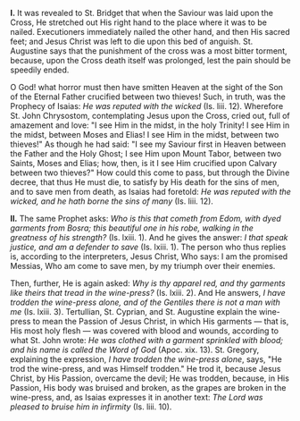
**I\.** It was revealed to St. Bridget that when the Saviour was laid upon the Cross, He stretched out His right hand to the place where it was to be nailed. Executioners immediately nailed the other hand, and then His sacred feet; and Jesus Christ was left to die upon this bed of anguish. St. Augustine says that the punishment of the cross was a most bitter torment, because, upon the Cross death itself was prolonged, lest the pain should be speedily ended.

O God! what horror must then have smitten Heaven at the sight of the Son of the Eternal Father crucified between two thieves! Such, in truth, was the Prophecy of Isaias: *He was reputed with the wicked* (Is. liii. 12). Wherefore St. John Chrysostom, contemplating Jesus upon the Cross, cried out, full of amazement and love: \"I see Him in the midst, in the holy Trinity! I see Him in the midst, between Moses and Elias! I see Him in the midst, between two thieves!\" As though he had said: \"I see my Saviour first in Heaven between the Father and the Holy Ghost; I see Him upon Mount Tabor, between two Saints, Moses and Elias; how, then, is it I see Him crucified upon Calvary between two thieves?\" How could this come to pass, but through the Divine decree, that thus He must die, to satisfy by His death for the sins of men, and to save men from death, as Isaias had foretold: *He was reputed with the wicked, and he hath borne the sins of many* (Is. liii. 12).

**II\.** The same Prophet asks: *Who is this that cometh from Edom, with dyed garments from Bosra; this beautiful one in his robe, walking in the greatness of his strength?* (Is. lxiii. 1). And he gives the answer: *I that speak justice, and am a defender to save* (Is. lxiii. 1). The person who thus replies is, according to the interpreters, Jesus Christ, Who says: I am the promised Messias, Who am come to save men, by my triumph over their enemies.

Then, further, He is again asked: *Why is thy apparel red, and thy garments like theirs that tread in the wine-press?* (Is. lxiii. 2). And He answers, *I have trodden the wine-press alone, and of the Gentiles there is not a man with me* (Is. lxiii. 3). Tertullian, St. Cyprian, and St. Augustine explain the wine-press to mean the Passion of Jesus Christ, in which His garments — that is, His most holy flesh — was covered with blood and wounds, according to what St. John wrote: *He was clothed with a garment sprinkled with blood; and his name is called the Word of God* (Apoc. xix. 13). St. Gregory, explaining the expression, *I have trodden the wine-press alone*, says, \"He trod the wine-press, and was Himself trodden.\" He trod it, because Jesus Christ, by His Passion, overcame the devil; He was trodden, because, in His Passion, His body was bruised and broken, as the grapes are broken in the wine-press, and, as Isaias expresses it in another text: *The Lord was pleased to bruise him in infirmity* (Is. liii. 10).

